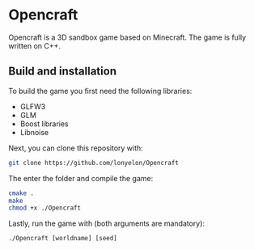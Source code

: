 # Opencraft

Opencraft is a 3D sandbox game based on Minecraft. The game is fully written on
C++.

## Build and installation

To build the game you first need the following libraries:
* GLFW3
* GLM
* Boost libraries
* Libnoise

Next, you can clone this repository with:
```bash
git clone https://github.com/lonyelon/Opencraft
```

The enter the folder and compile the game:
```bash
cmake .
make
chmod +x ./Opencraft
```

Lastly, run the game with (both arguments are mandatory):
```
./Opencraft [worldname] [seed]
```
